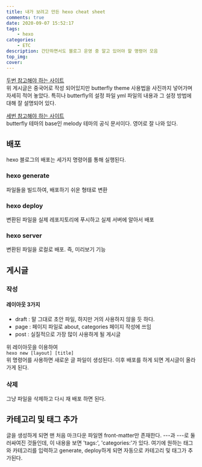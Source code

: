 ```yaml
---
title: 내가 보려고 만든 hexo cheat sheet
comments: true
date: 2020-09-07 15:52:17
tags: 
    - hexo
categories: 
    - ETC
description: 간단하면서도 블로그 운영 중 알고 있어야 할 명령어 모음
top_img:
cover:
---
```

[두번 참고해야 하는 사이트](https://ciweigg2.github.io/2019/07/04/hexo-theme-butterfly-zhu-ti-an-zhuang-ya/#toc-heading-22)  
위 게시글은 중국어로 작성 되어있지만 butterfly theme 사용법을 사진까지 넣어가며 자세히 적어 놓았다. 특히나 butterfly의 설정 파일 yml 파일의 내용과 그 설정 방법에 대해 잘 설명되어 있다.  

[세번 참고해야 하는 사이트](https://molunerfinn.com/hexo-theme-melody-doc/quick-start.html#installation)  
butterfly 테마의 base인 melody 테마의 공식 문서이다. 영어로 잘 나와 있다.

## 배포
hexo 블로그의 배포는 세가지 명령어를 통해 실행된다.
### hexo generate
파일들을 빌드하여, 배포하기 쉬운 형태로 변환
### hexo deploy
변환된 파일을 실제 레포지토리에 푸시하고 실제 서버에 알아서 배포
### hexo server
변환된 파일을 로컬로 배포. 즉, 미리보기 기능

## 게시글
### 작성
#### 레이아웃 3가지
- draft : 말 그대로 초안 파일, 하지만 거의 사용하지 않을 듯 하다.
- page : 페이지 파일로 about, categories 페이지 작성에 쓰임
- post : 실질적으로 가장 많이 사용하게 될 게시글

위 레이아웃을 이용하여  
`hexo new [layout] [title]`  
위 명령어를 사용하면 새로운 글 파일이 생성된다. 이후 배포를 하게 되면 게시글이 올라가게 된다.

### 삭제
그냥 파일을 삭제하고 다시 재 배포 하면 된다.

## 카테고리 및 태그 추가
글을 생성하게 되면 맨 처음 마크다운 파일엔 front-matter만 존재한다. ---과 ---로 둘러싸여진 것들인데, 이 내용을 보면 'tags:', 'categories:'가 있다. 여기에 원하는 태그와 카테고리를 입력하고 generate, deploy하게 되면 자동으로 카테고리 및 태그가 추가된다.